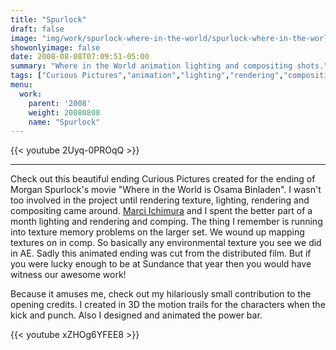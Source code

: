 ```yaml
---
title: "Spurlock"
draft: false
image: "img/work/spurlock-where-in-the-world/spurlock-where-in-the-world_header.jpg"
showonlyimage: false
date: 2008-08-08T07:09:51-05:00
summary: "Where in the World animation lighting and compositing shots."
tags: ["Curious Pictures","animation","lighting","rendering","compositing","magic bullet","maya","mental ray"]
menu:
  work:
    parent: '2008'
    weight: 20080808
    name: "Spurlock"
---
```


{{< youtube 2Uyq-0PROqQ >}}

---


Check out this beautiful ending Curious Pictures created for the ending of Morgan Spurlock's movie "Where in the World is Osama Binladen".
I wasn't too involved in the project until rendering texture, lighting, rendering and compositing came around. [Marci Ichimura](https://www.imdb.com/name/nm3252314/) and I spent the better part of a month lighting and rendering and comping. The thing I remember is running into texture memory problems on the larger set. We wound up mapping textures on in comp. So basically any environmental texture you see we did in AE.
Sadly this animated ending was cut from the distributed film. But if you were lucky enough to be at Sundance that year then you would have witness our awesome work!


Because it amuses me, check out my hilariously small contribution to the opening credits. I created in 3D the motion trails for the characters when the kick and punch. Also I designed and animated the power bar.


{{< youtube xZHOg6YFEE8 >}}
